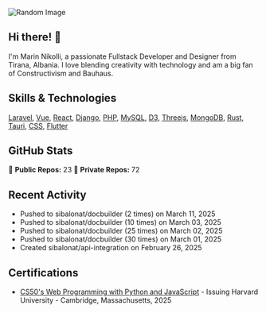 ![Random Image](assets/1.png)
## Hi there! 👋

I'm Marin Nikolli, a passionate Fullstack Developer and Designer from Tirana, Albania. I love blending creativity with technology and am a big fan of Constructivism and Bauhaus.

## Skills & Technologies

[Laravel](https://laravel.com/), [Vue](https://vuejs.org/), [React](https://react.dev/), [Django](https://www.djangoproject.com/), [PHP](https://www.php.net/), [MySQL](https://www.mysql.com/), [D3](https://d3js.org/), [Threejs](https://threejs.org/), [MongoDB](https://www.mongodb.com/?msockid=18f41f88c021681c2a650aaac1546995), [Rust](https://www.rust-lang.org/), [Tauri](https://tauri.app/), [CSS](https://css3.com/), [Flutter](https://flutter.dev/)

## GitHub Stats

🌟 **Public Repos:** 23
🌟 **Private Repos:** 72  

## Recent Activity
- Pushed to sibalonat/docbuilder (2 times) on March 11, 2025
- Pushed to sibalonat/docbuilder (10 times) on March 03, 2025
- Pushed to sibalonat/docbuilder (25 times) on March 02, 2025
- Pushed to sibalonat/docbuilder (30 times) on March 01, 2025
- Created sibalonat/api-integration on February 26, 2025



## Certifications

- [CS50's Web Programming with
Python and JavaScript](https://certificates.cs50.io/faf4470c-c773-489d-bc3e-b0086a8a5404.pdf?size=letter) - Issuing Harvard University - Cambridge, Massachusetts, 2025
